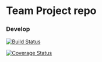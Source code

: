 # Team Project repo

### Develop
[![Build Status](https://travis-ci.com/gcivil-nyu-org/match-a-pet.svg?branch=develop)](https://travis-ci.com/gcivil-nyu-org/match-a-pet)

[![Coverage Status](https://coveralls.io/repos/github/gcivil-nyu-org/match-a-pet/badge.svg?branch=develop)](https://coveralls.io/github/gcivil-nyu-org/match-a-pet?branch=develop)
